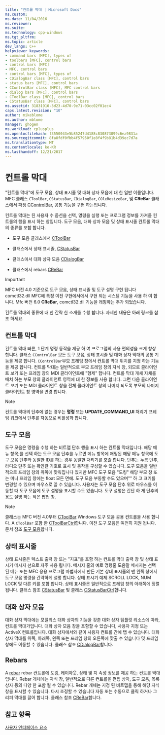 ```yaml
---
title: "컨트롤 막대 | Microsoft Docs"
ms.custom: 
ms.date: 11/04/2016
ms.reviewer: 
ms.suite: 
ms.technology: cpp-windows
ms.tgt_pltfrm: 
ms.topic: article
dev_langs: C++
helpviewer_keywords:
- command bars [MFC], types of
- toolbars [MFC], control bars
- control bars [MFC]
- MFC, control bars
- control bars [MFC], types of
- CDialogBar class [MFC], control bars
- status bars [MFC], control bars
- CControlBar class [MFC], MFC control bars
- dialog bars [MFC], control bars
- CToolBar class [MFC], control bars
- CStatusBar class [MFC], control bars
ms.assetid: 31831910-3d23-4d70-9e71-03cc02f01ec4
caps.latest.revision: "10"
author: mikeblome
ms.author: mblome
manager: ghogen
ms.workload: cplusplus
ms.openlocfilehash: f3550043e5b85247d4188c830873099c6ea9831a
ms.sourcegitcommit: 8fa8fdf0fbb4f57950f1e8f4f9b81b4d39ec7d7a
ms.translationtype: MT
ms.contentlocale: ko-KR
ms.lasthandoff: 12/21/2017
---
```

# <a name="control-bars"></a>컨트롤 막대
"컨트롤 막대"에 도구 모음, 상태 표시줄 및 대화 상자 모음에 대 한 일반 이름입니다. MFC 클래스 `CToolBar`, `CStatusBar`, `CDialogBar`, `COleResizeBar`, 및 **CReBar** 클래스에서 파생 [CControlBar](../mfc/reference/ccontrolbar-class.md), 공통 기능을 구현 하는입니다.  
  
 컨트롤 막대는 된 사용자 수 옵션을 선택, 명령을 실행 또는 프로그램 정보를 가져올 컨트롤의 행을 표시 하는 창입니다. 도구 모음, 대화 상자 모음 및 상태 표시줄 컨트롤 막대의 종류를 포함 합니다.  
  
-   도구 모음 클래스에서 [CToolBar](../mfc/reference/ctoolbar-class.md)  
  
-   클래스에서 상태 표시줄, [CStatusBar](../mfc/reference/cstatusbar-class.md)  
  
-   클래스에서 대화 상자 모음 [CDialogBar](../mfc/reference/cdialogbar-class.md)  
  
-   클래스에서 rebars [CReBar](../mfc/reference/crebar-class.md)  
  
> [!IMPORTANT]
>  MFC 버전 4.0 기준으로 도구 모음, 상태 표시줄 및 도구 설명 구현 됩니다 comctl32.dll MFC에 특정 이전 구현에서에서 구현 되는 시스템 기능을 사용 하 여 합니다. Mfc 버전 6.0 **CReBar**, comctl32.dll 기능을 래핑하는 추가 되었습니다.  
  
 컨트롤 막대의 종류에 대 한 간략 한 소개를 수행 합니다. 자세한 내용은 아래 링크를 참조 하세요.  
  
## <a name="control-bars"></a>컨트롤 막대  
 컨트롤 막대 빠른, 1 단계 명령 동작을 제공 하 여 프로그램의 사용 편의성을 크게 향상 합니다. 클래스 `CControlBar` 모든 도구 모음, 상태 표시줄 및 대화 상자 막대의 공통 기능을 제공 합니다. `CControlBar`부모 프레임 창에서 컨트롤 막대 위치를 지정 하는 기능을 제공 합니다. 컨트롤 막대는 일반적으로 부모 프레임 창의 자식 창, 되므로 클라이언트 보기 또는 프레임 창의 MDI 클라이언트에 "형제" 합니다. 컨트롤 막대 개체 자체를 배치 하는 부모 창의 클라이언트 영역에 대 한 정보를 사용 합니다. 그런 다음 클라이언트 보기 또는 MDI 클라이언트 창을 전체 클라이언트 창의 나머지 되도록 부모의 나머지 클라이언트 창 영역을 변경 합니다.  
  
> [!NOTE]
>  컨트롤 막대의 단추에 없는 경우는 **명령** 또는 **UPDATE_COMMAND_UI** 처리기 프레임 워크에서 단추를 자동으로 비활성화 합니다.  
  
## <a name="toolbars"></a>도구 모음  
 도구 모음은 명령을 수행 하는 비트맵 단추 행을 표시 하는 컨트롤 막대입니다. 해당 메뉴 항목;를 선택 하는 도구 모음 단추를 누르면 메뉴 항목에 매핑된 해당 메뉴 항목에 도구 모음 단추와 동일한 ID를 하는 경우 동일한 처리기를 호출 합니다. 단추는 누름 단추, 라디오 단추 또는 확인란 기호로 표시 및 동작을 구성할 수 있습니다. 도구 모음을 일반적으로 프레임 창의 위쪽에 맞춰집니다 있지만 MFC 도구 모음 "도킹" 해당 부모 창 또는 미니 프레임 창에는 float 모든 면에. 도구 모음 부동할 수도 있으며"" 하 고 크기를 변경할 수 있으며 마우스로 끌 수 있습니다. 사용자는 도구 모음 단추 위로 마우스를 이동할 때 도구 모음에 도구 설명을 표시할 수도 있습니다. 도구 설명은 간단 하 게 단추의 용도 설명 하는 작은 팝업 창.  
  
> [!NOTE]
>  클래스는 MFC 버전 4.0부터 [CToolBar](../mfc/reference/ctoolbar-class.md) Windows 도구 모음 공용 컨트롤을 사용 합니다. A `CToolBar` 포함 한 [CToolBarCtrl](../mfc/reference/ctoolbarctrl-class.md)합니다. 이전 도구 모음은 여전히 지원 됩니다. 문서 참조 [도구 모음](../mfc/mfc-toolbar-implementation.md)합니다.  
  
## <a name="status-bars"></a>상태 표시줄  
 상태 표시줄은 텍스트 출력 창 또는 "지표"를 포함 하는 컨트롤 막대 출력 창 및 상태 표시기 메시지 선으로 자주 사용 됩니다. 메시지 줄의 예로 명령줄 도움말 메시지는 선택 된 메뉴 또는 MFC 응용 프로그램 마법사에서 만든 기본 상태 표시줄의 맨 왼쪽 창에서 도구 모음 명령을 간략하게 설명 합니다. 상태 표시기 예제 SCROLL LOCK, NUM LOCK 및 다른 키를 포함 합니다. 상태 표시줄은 일반적으로 프레임 창의 아래쪽에 정렬 됩니다. 클래스 참조 [CStatusBar](../mfc/reference/cstatusbar-class.md) 및 클래스 [CStatusBarCtrl](../mfc/reference/cstatusbarctrl-class.md)합니다.  
  
## <a name="dialog-bars"></a>대화 상자 모음  
 대화 상자 막대에는 모덜리스 대화 상자의 기능을 갖춘 대화 상자 템플릿 리소스에 따라, 컨트롤 막대가입니다. 대화 상자 모음 창을 포함할 수 있습니다, 사용자 지정 또는 ActiveX 컨트롤입니다. 대화 상자에서와 같이 사용자 컨트롤 간에 탭 수 있습니다. 대화 상자 막대를 위쪽, 아래쪽, 왼쪽 또는 프레임 창의 오른쪽에 맞출 수 있습니다 및 프레임 창에도 이동할 수 있습니다. 클래스 참조 [CDialogBar](../mfc/reference/cdialogbar-class.md)합니다.  
  
## <a name="rebars"></a>Rebars  
 A [rebar](../mfc/using-crebarctrl.md) rebar 컨트롤에 도킹, 레이아웃, 상태 및 지 속성 정보를 제공 하는 컨트롤 막대입니다. Rebar 개체에는 자식 창, 일반적으로 다른 컨트롤을 편집 상자, 도구 모음, 목록 상자 등의 다양 한 포함 될 수 있습니다. Rebar 개체는 지정 된 비트맵을 통해 해당 자식 창을 표시할 수 있습니다. 다시 조정할 수 있습니다 자동 또는 수동으로 클릭 하거나 그리퍼 막대를 끌어 합니다. 클래스 참조 [CReBar](../mfc/reference/crebar-class.md)합니다.  
  
## <a name="see-also"></a>참고 항목  
 [사용자 인터페이스 요소](../mfc/user-interface-elements-mfc.md)
